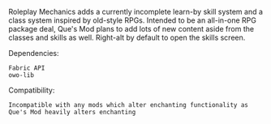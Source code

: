 Roleplay Mechanics adds a currently incomplete learn-by skill system and a class system inspired by old-style RPGs. Intended to be an all-in-one RPG package deal, Que's Mod plans to add lots of new content aside from the classes and skills as well.
Right-alt by default to open the skills screen.

Dependencies:

    Fabric API
    owo-lib

Compatibility:

    Incompatible with any mods which alter enchanting functionality as Que's Mod heavily alters enchanting

